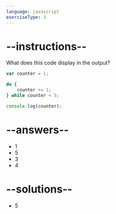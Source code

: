 ```yaml
---
language: javascript
exerciseType: 3
---
```


# --instructions--

What does this code display in the output?
```javascript
var counter = 1;

do {
    counter += 1;
} while counter < 5;

console.log(counter);
```

# --answers--

- 1
- 5
- 3
- 4

# --solutions--

- 5
